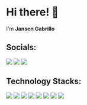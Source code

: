 # Hi there! 👋
<p>I'm <strong>Jansen Gabrillo</strong></p>

## Socials:
<a href="https://www.facebook.com/gabrillojansen/"><img src="https://img.shields.io/badge/gabrillojansen-1877F2?style=for-the-badge&logo=facebook&logoColor=white"></a> <a href="https://www.instagram.com/gabrillojansen/"><img src="https://img.shields.io/badge/gabrillojansen-%23E4405F.svg?&style=for-the-badge&logo=instagram&logoColor=white"></a> <a href="https://www.linkedin.com/in/jansen-gabrillo-82ab96299/"><img src="https://img.shields.io/badge/gabrillojansen-%230077B5.svg?&style=for-the-badge&logo=linkedin&logoColor=white"></a> 

## Technology Stacks:
<img src="https://img.shields.io/badge/html5-%23E34F26.svg?style=for-the-badge&logo=html5&logoColor=white"> <img src="https://img.shields.io/badge/css3%20-%2314354C.svg?&style=for-the-badge&logo=css3&logoColor=white"> <img src="https://img.shields.io/badge/javascript%20-%23323330.svg?&style=for-the-badge&logo=javascript&logoColor=%23F7DF1E"> <img src="https://img.shields.io/badge/tailwind_css-%2338B2AC.svg?style=for-the-badge&logo=tailwind-css&logoColor=white"> <img src="https://img.shields.io/badge/git%20-%23F05032.svg?&style=for-the-badge&logo=git&logoColor=white"/> <img src="https://img.shields.io/badge/react-%2320232a.svg?style=for-the-badge&logo=react&logoColor=%2361DAFB"> <img src="https://img.shields.io/badge/node.js%20-%23008CC1.svg?&style=for-the-badge&logo=node.js&logoColor=white"> <img src="https://img.shields.io/badge/mongodb%20-%2347A248svg?&style=for-the-badge&logo=mongodb&logoColor=white"> 
